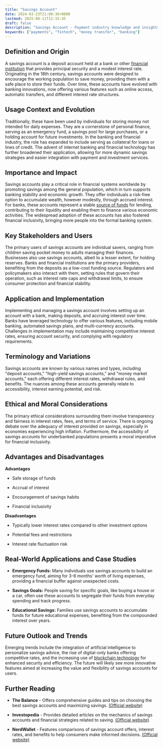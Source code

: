 ```yaml
---
title: "Savings Account"
date: 2024-03-23T21:08:36+0000
lastmod: 2025-08-11T12:15:45
draft: false
description: "Savings Account - Payment industry knowledge and insights"
keywords: ["payments", "fintech", "money transfer", "banking"]
---
```


## Definition and Origin

A savings account is a deposit account held at a bank or other [financial institution](https://faisalkhanllc.xyz/resources/payments-wiki/f/financial-institution-fi/) that provides principal security and a modest interest rate. Originating in the 18th century, savings accounts were designed to encourage the working population to save money, providing them with a safe place to store their funds. Over time, these accounts have evolved with banking innovations, now offering various features such as online access, automatic transfers, and different interest rate structures.

## Usage Context and Evolution

Traditionally, these have been used by individuals for storing money not intended for daily expenses. They are a cornerstone of personal finance, serving as an emergency fund, a savings pool for large purchases, or a holding account for future investments. In the banking and financial industry, the role has expanded to include serving as collateral for loans or lines of credit. The advent of internet banking and financial technology has further broadened their application, allowing for more dynamic savings strategies and easier integration with payment and investment services.

## Importance and Impact

Savings accounts play a critical role in financial systems worldwide by promoting savings among the general population, which in turn supports banking stability and economic growth. They offer individuals a risk-free option to accumulate wealth, however modestly, through accrued interest. For banks, these accounts represent a stable [source of funds](https://faisalkhanllc.xyz/resources/payments-wiki/s/source-of-funds/) for lending, contributing to their liquidity and enabling them to finance various economic activities. The widespread adoption of these accounts has also fostered financial inclusivity, bringing more people into the formal banking system.

## Key Stakeholders and Users

The primary users of savings accounts are individual savers, ranging from children saving pocket money to adults managing their finances. Businesses also use savings accounts, albeit to a lesser extent, for holding reserves. Banks and financial institutions are the primary providers, benefiting from the deposits as a low-cost funding source. Regulators and policymakers also interact with them, setting rules that govern their operation, such as interest rate caps and withdrawal limits, to ensure consumer protection and financial stability.

## Application and Implementation

Implementing and managing a savings account involves setting up an account with a bank, making deposits, and accruing interest over time. Banks have leveraged technology to offer various features, including mobile banking, automated savings plans, and multi-currency accounts. Challenges in implementation may include maintaining competitive interest rates, ensuring account security, and complying with regulatory requirements.

## Terminology and Variations

Savings accounts are known by various names and types, including "deposit accounts," "high-yield savings accounts," and "money market accounts," each offering different interest rates, withdrawal rules, and benefits. The nuances among these accounts generally relate to accessibility, interest earning potential, and risk.

## Ethical and Moral Considerations

The primary ethical considerations surrounding them involve transparency and fairness in interest rates, fees, and terms of service. There is ongoing debate over the adequacy of interest provided on savings, especially in economies experiencing high inflation. Furthermore, the accessibility of savings accounts for underbanked populations presents a moral imperative for financial inclusivity.

## Advantages and Disadvantages

**Advantages**

- Safe storage of funds

- Accrual of interest

- Encouragement of savings habits

- Financial inclusivity

**Disadvantages**

- Typically lower interest rates compared to other investment options

- Potential fees and restrictions

- Interest rate fluctuation risk

## Real-World Applications and Case Studies

- **Emergency Funds:** Many individuals use savings accounts to build an emergency fund, aiming for 3-6 months' worth of living expenses, providing a financial buffer against unexpected costs.

- **Savings Goals:** People saving for specific goals, like buying a house or a car, often use these accounts to segregate their funds from everyday spending and track progress.

- **Educational Savings:** Families use savings accounts to accumulate funds for future educational expenses, benefiting from the compounded interest over years.

## Future Outlook and Trends

Emerging trends include the integration of artificial intelligence to personalize savings advice, the rise of digital-only banks offering competitive rates, and the increasing use of [blockchain technology](https://faisalkhanllc.xyz/resources/payments-wiki/b/blockchain/) for enhanced security and efficiency. The future will likely see more innovative features aimed at increasing the value and flexibility of savings accounts for users.

## Further Reading

- **The Balance** - Offers comprehensive guides and tips on choosing the best savings accounts and maximizing savings. [(Official website)](https://www.thebalancemoney.com/)

- **Investopedia** - Provides detailed articles on the mechanics of savings accounts and financial strategies related to saving. [(Official website)](https://www.investopedia.com/)

- **NerdWallet** - Features comparisons of savings account offers, interest rates, and benefits to help consumers make informed decisions. [(Official website)](https://www.nerdwallet.com/)